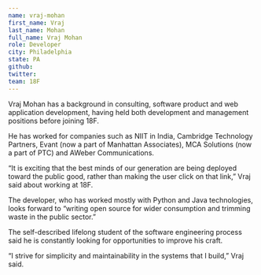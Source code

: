 ```yaml
---
name: vraj-mohan
first_name: Vraj
last_name: Mohan
full_name: Vraj Mohan
role: Developer
city: Philadelphia
state: PA
github:
twitter:
team: 18F
---
```


Vraj Mohan has a background in consulting, software product and web application development, having held both development and management positions before joining 18F.

He has worked for companies such as NIIT in India, Cambridge Technology Partners, Evant (now a part of Manhattan Associates), MCA Solutions (now a part of PTC) and AWeber Communications.

“It is exciting that the best minds of our generation are being deployed toward the public good, rather than making the user click on that link,” Vraj said about working at 18F.

The developer, who has worked mostly with Python and Java technologies, looks forward to “writing open source for wider consumption and trimming waste in the public sector.”

The self-described lifelong student of the software engineering process said he is constantly looking for opportunities to improve his craft.

“I strive for simplicity and maintainability in the systems that I build,” Vraj said.
